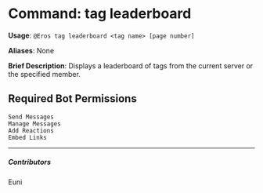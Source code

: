 # Command: tag leaderboard


**Usage**: `@Eros tag leaderboard <tag name> [page number]`

**Aliases**: None

**Brief Description**: Displays a leaderboard of tags from the current server or the specified member.



## Required Bot Permissions

```
Send Messages
Manage Messages
Add Reactions
Embed Links
```


---

##### Contributors


Euni
